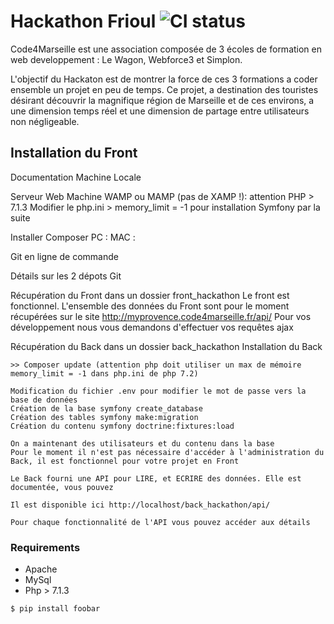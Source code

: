 # Hackathon Frioul ![CI status](http://myprovence.code4marseille.fr/media/logo/code4marseille.png)

Code4Marseille est une association composée de 3 écoles de formation en web developpement : Le Wagon, Webforce3 et Simplon.

L'objectif du Hackaton est de montrer la force de ces 3 formations a coder ensemble un projet en peu de temps. Ce projet, a destination des touristes désirant découvrir la magnifique région de Marseille et de ces environs, a une dimension temps réel et une dimension de partage entre utilisateurs non négligeable.

## Installation du Front

Documentation Machine Locale 

Serveur Web Machine WAMP ou MAMP (pas de XAMP !): attention PHP > 7.1.3
    Modifier le php.ini > memory_limit = -1 pour installation Symfony par la suite

Installer Composer
    PC : 
    MAC : 

Git en ligne de commande

Détails sur les 2 dépots Git

Récupération du Front dans un dossier front_hackathon
    Le front est fonctionnel. L'ensemble des données du Front sont pour le moment récupérées sur le site http://myprovence.code4marseille.fr/api/
    Pour vos développement nous vous demandons d'effectuer vos requêtes ajax 

Récupération du Back dans un dossier back_hackathon
    Installation du Back
    
    >> Composer update (attention php doit utiliser un max de mémoire memory_limit = -1 dans php.ini de php 7.2)

    Modification du fichier .env pour modifier le mot de passe vers la base de données
    Création de la base symfony create_database
    Création des tables symfony make:migration
    Création du contenu symfony doctrine:fixtures:load

    On a maintenant des utilisateurs et du contenu dans la base
    Pour le moment il n'est pas nécessaire d'accéder à l'administration du Back, il est fonctionnel pour votre projet en Front

    Le Back fourni une API pour LIRE, et ECRIRE des données. Elle est documentée, vous pouvez 

    Il est disponible ici http://localhost/back_hackathon/api/

    Pour chaque fonctionnalité de l'API vous pouvez accéder aux détails






    



### Requirements
* Apache
* MySql
* Php > 7.1.3

`$ pip install foobar`

